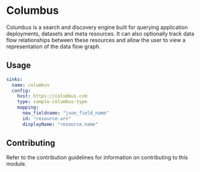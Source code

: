 # Columbus

Columbus is a search and discovery engine built for querying application deployments, datasets and meta resources. It can also optionally track data flow relationships between these resources and allow the user to view a representation of the data flow graph.

## Usage

```yaml
sinks:
  name: columbus
  config:
    host: https://columbus.com
	type: sample-columbus-type
	mapping:
	  new_fieldname: "json_field_name"
	  id: "resource.urn"
	  displayName: "resource.name"
```

## Contributing

Refer to the contribution guidelines for information on contributing to this module.